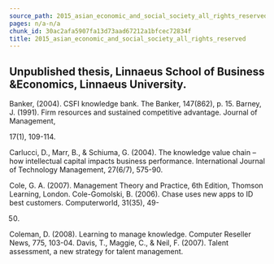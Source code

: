 ```yaml
---
source_path: 2015_asian_economic_and_social_society_all_rights_reserved.md
pages: n/a-n/a
chunk_id: 30ac2afa5907fa13d73aad67212a1bfcec72834f
title: 2015_asian_economic_and_social_society_all_rights_reserved
---
```

## Unpublished thesis, Linnaeus School of Business &Economics, Linnaeus University.

Banker, (2004). CSFI knowledge bank. The Banker, 147(862), p. 15. Barney, J. (1991). Firm resources and sustained competitive advantage. Journal of Management,

17(1), 109-114.

Carlucci, D., Marr, B., & Schiuma, G. (2004). The knowledge value chain – how intellectual capital impacts business performance. International Journal of Technology Management, 27(6/7), 575-90.

Cole, G. A. (2007). Management Theory and Practice, 6th Edition, Thomson Learning, London. Cole-Gomolski, B. (2006). Chase uses new apps to ID best customers. Computerworld, 31(35), 49-

50.

Coleman, D. (2008). Learning to manage knowledge. Computer Reseller News, 775, 103-04. Davis, T., Maggie, C., & Neil, F. (2007). Talent assessment, a new strategy for talent management.
